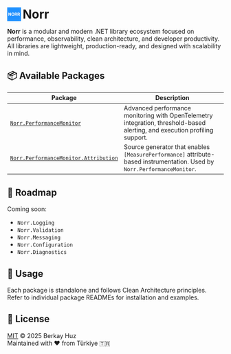 ﻿<p align="left">
  <img src="norr_250x250.png" alt="Norr Logo" width="32" style="vertical-align: middle;"/>
  <span style="font-size: 2em; font-weight: bold; vertical-align: middle;">Norr</span>
</p>

**Norr** is a modular and modern .NET library ecosystem focused on performance, observability, clean architecture, and developer productivity.  
All libraries are lightweight, production-ready, and designed with scalability in mind.

## 📦 Available Packages

| Package | Description |
|--------|-------------|
| [`Norr.PerformanceMonitor`](https://www.nuget.org/packages/Norr.PerformanceMonitor) | Advanced performance monitoring with OpenTelemetry integration, threshold-based alerting, and execution profiling support. |
| [`Norr.PerformanceMonitor.Attribution`](https://www.nuget.org/packages/Norr.PerformanceMonitor.Attribution) | Source generator that enables `[MeasurePerformance]` attribute-based instrumentation. Used by `Norr.PerformanceMonitor`. |

## 🧭 Roadmap

Coming soon:

- `Norr.Logging`
- `Norr.Validation`
- `Norr.Messaging`
- `Norr.Configuration`
- `Norr.Diagnostics`

## 🚀 Usage

Each package is standalone and follows Clean Architecture principles.  
Refer to individual package READMEs for installation and examples.

## 📄 License

[MIT](./LICENSE) © 2025 Berkay Huz  
Maintained with ❤️ from Türkiye 🇹🇷
